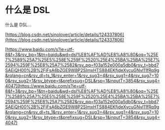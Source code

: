 # 什么是 DSL

什么是 DSL...

[https://blog.csdn.net/sinolover/article/details/124337806](https://blog.csdn.net/sinolover/article/details/124337806)

[https://www.baidu.com/s?ie=utf-8&f=3&rsv_bp=1&tn=baidu&wd=dsl%E8%AF%AD%E8%A8%80&oq=%25E7%2589%25A7%25E5%258E%259F%2520%25E4%25BA%25BA%25E7%2594%259F%25E8%25A7%2582&rsv_pq=f03a152e000a5db0&rsv_t=bbd7SAEiQH00%2B%2FjFsA6bZGE9W8P2SImxHTS884EKfjdeXycuGNvl11fRq9g&rqlang=cn&rsv_dl=ts_1&rsv_enter=1&rsv_sug3=4&rsv_sug1=4&rsv_sug7=100&rsv_sug2=1&rsv_btype=t&prefixsug=DSL&rsp=1&inputT=3854&rsv_sug4=4047](https://www.baidu.com/s?ie=utf-8&f=3&rsv_bp=1&tn=baidu&wd=dsl%E8%AF%AD%E8%A8%80&oq=%25E7%2589%25A7%25E5%258E%259F%2520%25E4%25BA%25BA%25E7%2594%259F%25E8%25A7%2582&rsv_pq=f03a152e000a5db0&rsv_t=bbd7SAEiQH00%2B%2FjFsA6bZGE9W8P2SImxHTS884EKfjdeXycuGNvl11fRq9g&rqlang=cn&rsv_dl=ts_1&rsv_enter=1&rsv_sug3=4&rsv_sug1=4&rsv_sug7=100&rsv_sug2=1&rsv_btype=t&prefixsug=DSL&rsp=1&inputT=3854&rsv_sug4=4047)
